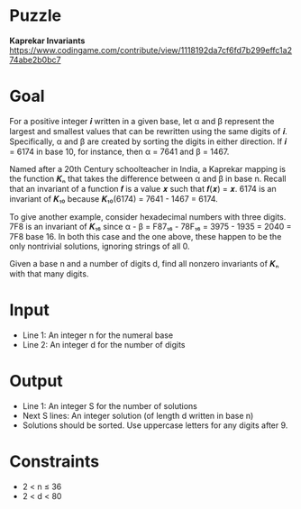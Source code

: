 # Puzzle
**Kaprekar Invariants** https://www.codingame.com/contribute/view/1118192da7cf6fd7b299effc1a274abe2b0bc7

# Goal
For a positive integer 𝒊 written in a given base, let α and β represent the largest and smallest values that can be rewritten using the same digits of 𝒊. Specifically, α and β are created by sorting the digits in either direction. If 𝒊 = 6174 in base 10, for instance, then α = 7641 and β = 1467.

Named after a 20th Century schoolteacher in India, a Kaprekar mapping is the function 𝑲ₙ that takes the difference between α and β in base n. Recall that an invariant of a function 𝒇 is a value 𝒙 such that 𝒇(𝒙) = 𝒙. 6174 is an invariant of 𝑲₁₀ because 𝑲₁₀(6174) = 7641 - 1467 = 6174.

To give another example, consider hexadecimal numbers with three digits. 7F8 is an invariant of 𝑲₁₆ since α - β = F87₁₆ - 78F₁₆ = 3975 - 1935 = 2040 = 7F8 base 16. In both this case and the one above, these happen to be the only nontrivial solutions, ignoring strings of all 0.

Given a base n and a number of digits d, find all nonzero invariants of 𝑲ₙ with that many digits.

# Input
* Line 1: An integer n for the numeral base
* Line 2: An integer d for the number of digits

# Output
* Line 1: An integer S for the number of solutions
* Next S lines: An integer solution (of length d written in base n)
* Solutions should be sorted. Use uppercase letters for any digits after 9.

# Constraints
* 2 < n ≤ 36
* 2 < d < 80
